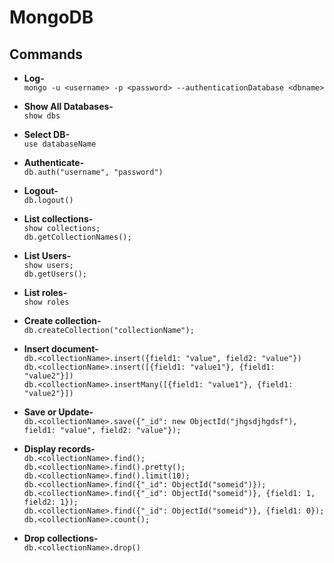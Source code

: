 # MongoDB

## Commands

* **Log-**  
`mongo -u <username> -p <password> --authenticationDatabase <dbname>`  

* **Show All Databases-**  
`show dbs`  

* **Select DB-**  
`use databaseName`  

* **Authenticate-**  
`db.auth("username", "password")`  

* **Logout-**  
`db.logout()`  

* **List collections-**  
`show collections;`  
`db.getCollectionNames();`  

* **List Users-**  
`show users;`  
`db.getUsers();`  

* **List roles-**  
`show roles`  

* **Create collection-**  
`db.createCollection("collectionName");`  

* **Insert document-**  
`db.<collectionName>.insert({field1: "value", field2: "value"})`  
`db.<collectionName>.insert([{field1: "value1"}, {field1: "value2"}])`  
`db.<collectionName>.insertMany([{field1: "value1"}, {field1: "value2"}])`  

* **Save or Update-**  
`db.<collectionName>.save({"_id": new ObjectId("jhgsdjhgdsf"), field1: "value", field2: "value"});`  

* **Display records-**  
`db.<collectionName>.find();`  
`db.<collectionName>.find().pretty();`  
`db.<collectionName>.find().limit(10);`  
`db.<collectionName>.find({"_id": ObjectId("someid")});`  
`db.<collectionName>.find({"_id": ObjectId("someid")}, {field1: 1, field2: 1});`  
`db.<collectionName>.find({"_id": ObjectId("someid")}, {field1: 0});`  
`db.<collectionName>.count();`  

* **Drop collections-**  
`db.<collectionName>.drop()`  

